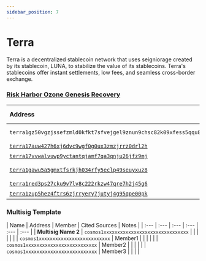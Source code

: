 ```yaml
---
sidebar_position: 7
---
```


# Terra

Terra is a decentralized stablecoin network that uses seigniorage created by its stablecoin, LUNA, to stabilize the value of its stablecoins. Terra's stablecoins offer instant settlements, low fees, and seamless cross-border exchange.



### [**Risk Harbor Ozone Genesis Recovery**](https://safe.apollo.farm/phoenix-1/terra1gz50vgzjssefzmld0kfkt7sfvejgel9znun9chsc82k09xfess5qqu8qyc/members) 

| Address | Member | Vote | Cited Sources |
| :--- | :--- | :--- | :--- |
| `terra1gz50vgzjssefzmld0kfkt7sfvejgel9znun9chsc82k09xfess5qqu8qyc` | CW Contract |  |  |
| [`terra17auw427h6xj6dvc9wgf0g0ux3zmzjrrz0drl2h`](https://chainsco.pe/terra2/address/terra17auw427h6xj6dvc9wgf0g0ux3zmzjrrz0drl2h) | Member1 | 20 | |
| [`terra17vvwalvuwp9yctantqjamf7qa3qnju26jfz9mj`](https://chainsco.pe/terra2/address/terra17vvwalvuwp9yctantqjamf7qa3qnju26jfz9mj) | Member2 | 20 | |
| [`terra1gawu5a5gmxtfsrkjh034rfy5eclp49seuyxuz8`](https://chainsco.pe/terra2/address/terra1gawu5a5gmxtfsrkjh034rfy5eclp49seuyxuz8) | [Risk Harbor](https://riskharbor.io) | 20 | |
| [`terra1red3ps27cku9v7lv8c222rkzw47qre7h2j45g6`](https://chainsco.pe/terra2/address/terra1red3ps27cku9v7lv8c222rkzw47qre7h2j45g6) | Member4 | 20 | |
| [`terra1zup5hez4ftrs6zjrryery7jutyj4g95qpe00pk`](https://chainsco.pe/terra2/address/terra1zup5hez4ftrs6zjrryery7jutyj4g95qpe00pk) | Member5 | 20  | |

### Multisig Template

| Name | Address | Member | Cited Sources | Notes |
| :--- | :--- | :--- | :--- | :--- | :--- |
| **Multisig Name 2** | `cosmos1xxxxxxxxxxxxxxxxxxxxxxxxxxxxxxx` |  |  |  | |
| | `cosmos1xxxxxxxxxxxxxxxxxxxxxxxxxx` | Member1 | | | |
| | `cosmos1xxxxxxxxxxxxxxxxxxxxxxxxxx` | Member2 | | | |
| | `cosmos1xxxxxxxxxxxxxxxxxxxxxxxxxx` | Member3 | | | |
